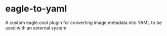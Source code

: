 # eagle-to-yaml
A custom eagle.cool plugin for converting image metadata into YAML to be used with an external system
